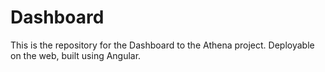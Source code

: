 # Dashboard
This is the repository for the Dashboard to the Athena project. Deployable on the web, built using Angular. 
